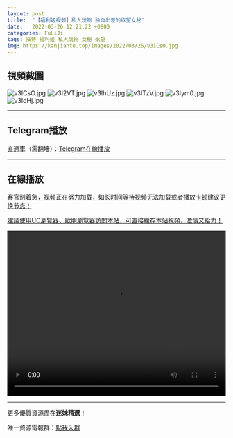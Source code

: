 ```yaml
---
layout: post
title:  "【福利姬视频】私人玩物 独自出差的欲望女秘"
date:   2022-03-26 12:21:22 +0800
categories: FuLiJi
tags: 推特 福利姬 私人玩物 女秘 欲望
img: https://kanjiantu.top/images/2022/03/26/v3ICsO.jpg
---
```



## 視頻截圖

![v3ICsO.jpg](https://kanjiantu.top/images/2022/03/26/v3ICsO.jpg)
![v3I2VT.jpg](https://kanjiantu.top/images/2022/03/26/v3I2VT.jpg)
![v3IhUz.jpg](https://kanjiantu.top/images/2022/03/26/v3IhUz.jpg)
![v3ITzV.jpg](https://kanjiantu.top/images/2022/03/26/v3ITzV.jpg)
![v3Iym0.jpg](https://kanjiantu.top/images/2022/03/26/v3Iym0.jpg)
![v3IdHj.jpg](https://kanjiantu.top/images/2022/03/26/v3IdHj.jpg)

* * *
## Telegram播放

直通車（需翻墻）：[Telegram在線播放](https://t.me/mimeijingxuan/354)

* * *
## 在線播放
<u>客官别着急，视频正在努力加载，如长时间等待视频无法加载或者播放卡顿建议更换节点！</u>

<u>建議使用UC瀏覽器、歐朋瀏覽器訪問本站，可直接緩存本站視頻，激情又給力！</u>
<center><video src="https://publer.io/uploads/tmp/1648233141-23799-0066-2843/ae65c63f17910498f9583295e445d131.mp4" width="100%" height="380px" controls="controls"></video></center>


* * *
更多優質資源盡在**迷妹精選**！

唯一資源電報群：[點我入群](https://t.me/mimeijingxuan)



